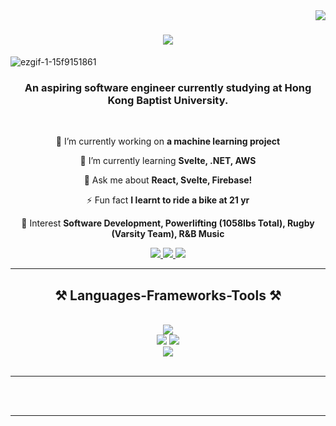 <img align="right" src="https://visitor-badge.laobi.icu/badge?page_id=cdfelixj.cdfelixj" />



<h1 align="center">
    <img src="https://readme-typing-svg.herokuapp.com/?font=Righteous&size=35&center=true&vCenter=true&width=500&height=70&duration=2000&lines=Hello+There!+👋;+I'm+Felix+Pangestu!;" />
</h1>


![ezgif-1-15f9151861](https://github.com/user-attachments/assets/837d4b81-784d-4037-a7d3-57968f278002)


<h3 align="center">An aspiring software engineer currently studying at Hong Kong Baptist University.</h3>

<br/>

<div align="center">
 
 🔭 I’m currently working on **a machine learning project**
 
 🌱 I’m currently learning **Svelte, .NET, AWS**

 💬 Ask me about **React, Svelte, Firebase!**

 ⚡ Fun fact **I learnt to ride a bike at 21 yr**
 
 🎈 Interest **Software Development, Powerlifting (1058lbs Total), Rugby (Varsity Team), R&B Music**

 </div>
 
<div align="center"> 
  <a href="mailto:cd.felixj@gmail.com">
    <img src="https://img.shields.io/badge/Gmail-333333?style=for-the-badge&logo=gmail&logoColor=red" />
  </a>
  <a href="https://www.linkedin.com/in/jfelixpangestu/" target="_blank">
    <img src="https://img.shields.io/badge/LinkedIn-0077B5?style=for-the-badge&logo=linkedin&logoColor=white" target="_blank" />
  </a>
  <a href="https://cdfelixj.netlify.app/" target="_blank">
     <img src="https://img.shields.io/badge/Portfolio-FF5722?style=for-the-badge&logo=todoist&logoColor=white" target="_blank" /> <!-- sqlite, safari, google-chrome are other good icon options -->
  </a>
</div>

 <hr/>
 
<h2 align="center">⚒️ Languages-Frameworks-Tools ⚒️</h2>
<br/>
<div align="center">
    <img src="https://skillicons.dev/icons?i=python,c,cs,java,c,r" /><br>
    <img src="https://skillicons.dev/icons?i=react,bootstrap,svelte,nextjs,html,css,js,ts,nodejs,express,flask tailwind,dotnet" />
    <img src="https://skillicons.dev/icons?i=aws,azure,firebase,mongodb,mysql" /><br>
    <img src="https://skillicons.dev/icons?i=vscode,visualstudio,github,git ps,tailwind,r" />
</div>

<br/>
<hr/>


<br/><br/>

<hr/>

<br/>

<br/>

